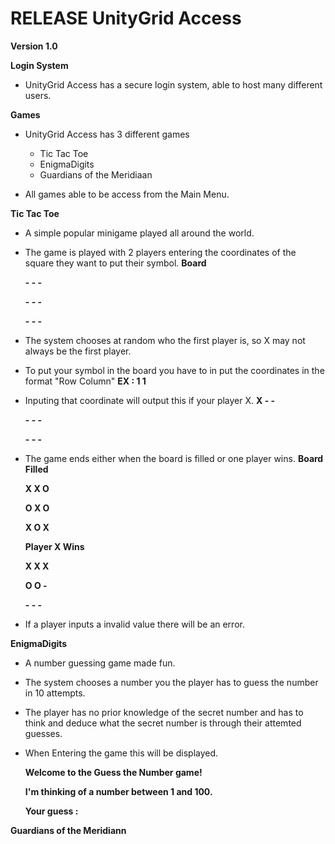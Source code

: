 # RELEASE UnityGrid Access

**Version 1.0**

**Login System**
- UnityGrid Access has a secure login system, able to host many different users.

**Games** 
- UnityGrid Access has 3 different games
  - Tic Tac Toe
  - EnigmaDigits
  - Guardians of the Meridiaan

- All games able to be access from the Main Menu.

**Tic Tac Toe**
- A simple popular minigame played all around the world.
- The game is played with 2 players entering the coordinates of the square they want to put their symbol.
  **Board**
  
  **- - -**

  **- - -**

  **- - -**

- The system chooses at random who the first player is, so X may not always be the first player.
- To put your symbol in the board you have to in put the coordinates in the format "Row Column" **EX : 1 1**
- Inputing that coordinate will output this if your player X.
  **X - -**

  **- - -**

  **- - -**
- The game ends either when the board is filled or one player wins.
  **Board Filled**

  **X X O**

  **O X O**

  **X O X**

  **Player X Wins**

  **X X X**

  **O O -**

  **- - -**
- If a player inputs a invalid value there will be an error.

**EnigmaDigits**
- A number guessing game made fun.
- The system chooses a number you the player has to guess the number in 10 attempts.
- The player has no prior knowledge of the secret number and has to think and deduce what the secret number is through their attemted guesses.
- When Entering the game this will be displayed.

  **Welcome to the Guess the Number game!**
  
  **I'm thinking of a number between 1 and 100.**

  **Your guess :**

**Guardians of the Meridiann**

